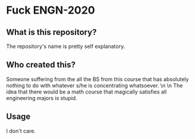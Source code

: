 # Fuck ENGN-2020

## What is this repository?
The repository's name is pretty self explanatory.

## Who created this?
Someone suffering from the all the BS from this course that has absolutely nothing to do with whatever s/he is concentrating whatsoever. \n \n
The idea that there would be a math course that magically satisfies all engineering majors is stupid. 

## Usage
I don't care.
